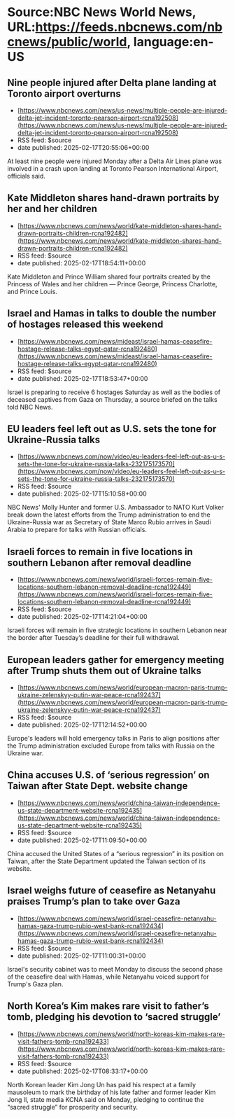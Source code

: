 # Source:NBC News World News, URL:https://feeds.nbcnews.com/nbcnews/public/world, language:en-US

## Nine people injured after Delta plane landing at Toronto airport overturns
 - [https://www.nbcnews.com/news/us-news/multiple-people-are-injured-delta-jet-incident-toronto-pearson-airport-rcna192508](https://www.nbcnews.com/news/us-news/multiple-people-are-injured-delta-jet-incident-toronto-pearson-airport-rcna192508)
 - RSS feed: $source
 - date published: 2025-02-17T20:55:06+00:00

At least nine people were injured Monday after a Delta Air Lines plane was involved in a crash upon landing at Toronto Pearson International Airport, officials said.

## Kate Middleton shares hand-drawn portraits by her and her children
 - [https://www.nbcnews.com/news/world/kate-middleton-shares-hand-drawn-portraits-children-rcna192482](https://www.nbcnews.com/news/world/kate-middleton-shares-hand-drawn-portraits-children-rcna192482)
 - RSS feed: $source
 - date published: 2025-02-17T18:54:11+00:00

Kate Middleton and Prince William shared four portraits created by the Princess of Wales and her children — Prince George, Princess Charlotte, and Prince Louis.

## Israel and Hamas in talks to double the number of hostages released this weekend
 - [https://www.nbcnews.com/news/mideast/israel-hamas-ceasefire-hostage-release-talks-egypt-qatar-rcna192480](https://www.nbcnews.com/news/mideast/israel-hamas-ceasefire-hostage-release-talks-egypt-qatar-rcna192480)
 - RSS feed: $source
 - date published: 2025-02-17T18:53:47+00:00

Israel is preparing to receive 6 hostages Saturday as well as the bodies of deceased captives from Gaza on Thursday, a source briefed on the talks told NBC News.

## EU leaders feel left out as U.S. sets the tone for Ukraine-Russia talks
 - [https://www.nbcnews.com/now/video/eu-leaders-feel-left-out-as-u-s-sets-the-tone-for-ukraine-russia-talks-232175173570](https://www.nbcnews.com/now/video/eu-leaders-feel-left-out-as-u-s-sets-the-tone-for-ukraine-russia-talks-232175173570)
 - RSS feed: $source
 - date published: 2025-02-17T15:10:58+00:00

NBC News' Molly Hunter and former U.S. Ambassador to NATO Kurt Volker break down the latest efforts from the Trump administration to end the Ukraine-Russia war as Secretary of State Marco Rubio arrives in Saudi Arabia to prepare for talks with Russian officials.

## Israeli forces to remain in five locations in southern Lebanon after removal deadline
 - [https://www.nbcnews.com/news/world/israeli-forces-remain-five-locations-southern-lebanon-removal-deadline-rcna192449](https://www.nbcnews.com/news/world/israeli-forces-remain-five-locations-southern-lebanon-removal-deadline-rcna192449)
 - RSS feed: $source
 - date published: 2025-02-17T14:21:04+00:00

Israeli forces will remain in five strategic locations in southern Lebanon near the border after Tuesday’s deadline for their full withdrawal.

## European leaders gather for emergency meeting after Trump shuts them out of Ukraine talks
 - [https://www.nbcnews.com/news/world/european-macron-paris-trump-ukraine-zelenskyy-putin-war-peace-rcna192437](https://www.nbcnews.com/news/world/european-macron-paris-trump-ukraine-zelenskyy-putin-war-peace-rcna192437)
 - RSS feed: $source
 - date published: 2025-02-17T12:14:52+00:00

Europe's leaders will hold emergency talks in Paris to align positions after the Trump administration excluded Europe from talks with Russia on the Ukraine war.

## China accuses U.S. of ‘serious regression’ on Taiwan after State Dept. website change
 - [https://www.nbcnews.com/news/world/china-taiwan-independence-us-state-department-website-rcna192435](https://www.nbcnews.com/news/world/china-taiwan-independence-us-state-department-website-rcna192435)
 - RSS feed: $source
 - date published: 2025-02-17T11:09:50+00:00

China accused the United States of a “serious regression” in its position on Taiwan, after the State Department updated the Taiwan section of its website.

## Israel weighs future of ceasefire as Netanyahu praises Trump’s plan to take over Gaza
 - [https://www.nbcnews.com/news/world/israel-ceasefire-netanyahu-hamas-gaza-trump-rubio-west-bank-rcna192434](https://www.nbcnews.com/news/world/israel-ceasefire-netanyahu-hamas-gaza-trump-rubio-west-bank-rcna192434)
 - RSS feed: $source
 - date published: 2025-02-17T11:00:31+00:00

Israel's security cabinet was to meet Monday to discuss the second phase of the ceasefire deal with Hamas, while Netanyahu voiced support for Trump's Gaza plan.

## North Korea’s Kim makes rare visit to father’s tomb, pledging his devotion to ‘sacred struggle’
 - [https://www.nbcnews.com/news/world/north-koreas-kim-makes-rare-visit-fathers-tomb-rcna192433](https://www.nbcnews.com/news/world/north-koreas-kim-makes-rare-visit-fathers-tomb-rcna192433)
 - RSS feed: $source
 - date published: 2025-02-17T08:33:17+00:00

North Korean leader Kim Jong Un has paid his respect at a family mausoleum to mark the birthday of his late father and former leader Kim Jong Il, state media KCNA said on Monday, pledging to continue the “sacred struggle” for prosperity and security.

